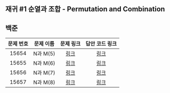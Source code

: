 ## 재귀 #1 순열과 조합 - Permutation and Combination

백준
------------
| 문제 번호 | 문제 이름 | 문제 링크 | 답안 코드 링크 |
|:---:|---|:---:|:---:|
| 15654 | N과 M(5) | [링크](https://www.acmicpc.net/problem/15654) | [링크](https://github.com/nicky-day/CodingTest/blob/main/src/main/java/org/example/recursion_permutaion_and_combination/boj/001-N%EA%B3%BC_M(5).java) | 
| 15655 | N과 M(6) | [링크](https://www.acmicpc.net/problem/15655) | [링크](https://github.com/nicky-day/CodingTest/blob/main/src/main/java/org/example/recursion_permutaion_and_combination/boj/002-N%EA%B3%BC_M(6).java) | 
| 15656 | N과 M(7) | [링크](https://www.acmicpc.net/problem/15656) | [링크](https://github.com/nicky-day/CodingTest/blob/main/src/main/java/org/example/recursion_permutaion_and_combination/boj/003-N%EA%B3%BC_M(7).java) |
| 15657 | N과 M(8) | [링크](https://www.acmicpc.net/problem/15657) | [링크](https://github.com/nicky-day/CodingTest/blob/main/src/main/java/org/example/recursion_permutaion_and_combination/boj/004-N%EA%B3%BC_M(8).java) | 
